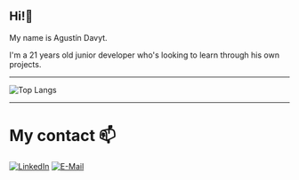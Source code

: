 ## Hi!👋
My name is Agustín Davyt. 

I'm a 21 years old junior developer who's looking to learn through his own projects.

---

![Top Langs](https://github-readme-stats.vercel.app/api/top-langs/?username=AgusDav&theme=gotham&layout=compact&hide=glsl,astro,makefile,rust,html,xslt&langs_count=7&hide_border=true)

---

# My contact 📫
  [![LinkedIn](https://img.shields.io/badge/LinkedIn-0077B5?style=for-the-badge&logo=linkedin&logoColor=white)](https://www.linkedin.com/in/agustindavyt/)
  [![E-Mail](https://img.shields.io/badge/Email-006aff?style=for-the-badge&logo=maildotru&logoColor=white&color=red)](mailto:davytagustin@gmail.com)
